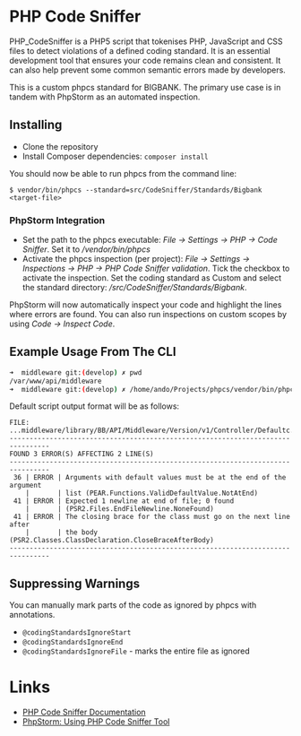 # PHP Code Sniffer

PHP_CodeSniffer is a PHP5 script that tokenises PHP, JavaScript and CSS files to detect violations of a defined coding standard. It is an essential development tool that ensures your code remains clean and consistent. It can also help prevent some common semantic errors made by developers.

This is a custom phpcs standard for BIGBANK. The primary use case is in tandem with PhpStorm as an automated inspection.

## Installing

* Clone the repository
* Install Composer dependencies: `composer install`

You should now be able to run phpcs from the command line:

```
$ vendor/bin/phpcs --standard=src/CodeSniffer/Standards/Bigbank <target-file>
```

### PhpStorm Integration

* Set the path to the phpcs executable: *File -> Settings -> PHP -> Code Sniffer*. Set it to *<this-repo>/vendor/bin/phpcs*
* Activate the phpcs inspection (per project): *File -> Settings -> Inspections -> PHP -> PHP Code Sniffer validation*. Tick the checkbox to activate the inspection. Set the coding standard as Custom and select the standard directory: *<this-repo>/src/CodeSniffer/Standards/Bigbank*.

PhpStorm will now automatically inspect your code and highlight the lines where errors are found. You can also run inspections on custom scopes by using *Code -> Inspect Code*.

## Example Usage From The CLI

```bash
➜  middleware git:(develop) ✗ pwd
/var/www/api/middleware
➜  middleware git:(develop) ✗ /home/ando/Projects/phpcs/vendor/bin/phpcs --standard=/home/ando/Projects/phpcs/src/CodeSniffer/Standards/Bigbank -s --report=full Middleware
```

Default script output format will be as follows:

```
FILE: ...middleware/library/BB/API/Middleware/Version/v1/Controller/Defaultc.php
--------------------------------------------------------------------------------
FOUND 3 ERROR(S) AFFECTING 2 LINE(S)
--------------------------------------------------------------------------------
 36 | ERROR | Arguments with default values must be at the end of the argument
    |       | list (PEAR.Functions.ValidDefaultValue.NotAtEnd)
 41 | ERROR | Expected 1 newline at end of file; 0 found
    |       | (PSR2.Files.EndFileNewline.NoneFound)
 41 | ERROR | The closing brace for the class must go on the next line after
    |       | the body (PSR2.Classes.ClassDeclaration.CloseBraceAfterBody)
--------------------------------------------------------------------------------
```

## Suppressing Warnings

You can manually mark parts of the code as ignored by phpcs with annotations.

* `@codingStandardsIgnoreStart`
* `@codingStandardsIgnoreEnd`
* `@codingStandardsIgnoreFile` - marks the entire file as ignored

# Links

* [PHP Code Sniffer Documentation](https://github.com/squizlabs/PHP_CodeSniffer/wiki)
* [PhpStorm: Using PHP Code Sniffer Tool](http://www.jetbrains.com/phpstorm/webhelp/using-php-code-sniffer-tool.html)